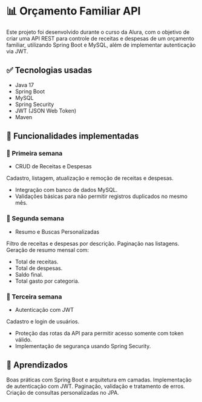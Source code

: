 ﻿# 📊 Orçamento Familiar API
Este projeto foi desenvolvido durante o curso da Alura, com o objetivo de criar uma API REST para controle de receitas e despesas de um orçamento familiar, utilizando Spring Boot e MySQL, além de implementar autenticação via JWT.

## ✅ Tecnologias usadas
* Java 17
* Spring Boot
* MySQL
* Spring Security
* JWT (JSON Web Token)
* Maven

## 🚀 Funcionalidades implementadas
### 🔹 Primeira semana
* CRUD de Receitas e Despesas

Cadastro, listagem, atualização e remoção de receitas e despesas.
* Integração com banco de dados MySQL.
* Validações básicas para não permitir registros duplicados no mesmo mês.
### 🔹 Segunda semana
* Resumo e Buscas Personalizadas

Filtro de receitas e despesas por descrição.
Paginação nas listagens.
Geração de resumo mensal com:
* Total de receitas.
* Total de despesas.
* Saldo final.
* Total gasto por categoria.
### 🔹 Terceira semana
* Autenticação com JWT

Cadastro e login de usuários.
* Proteção das rotas da API para permitir acesso somente com token válido.
* Implementação de segurança usando Spring Security.

## 📌 Aprendizados
Boas práticas com Spring Boot e arquitetura em camadas.
Implementação de autenticação com JWT.
Paginação, validação e tratamento de erros.
Criação de consultas personalizadas no JPA.
